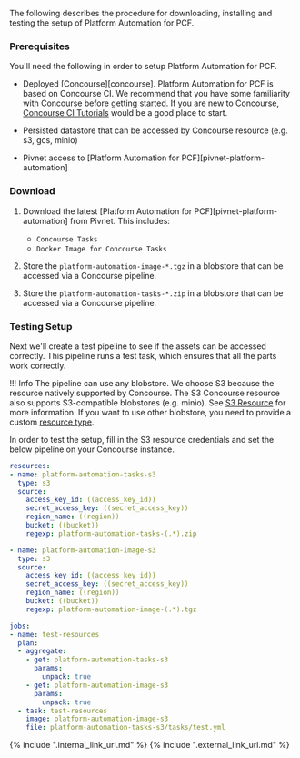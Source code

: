
The following describes the procedure for downloading, installing and testing the setup of Platform Automation for PCF.

### Prerequisites

You'll need the following in order to setup Platform Automation for PCF.

* Deployed [Concourse][concourse]. Platform Automation for PCF is based on Concourse CI.
    We recommend that you have some familiarity with Concourse before getting started.
    If you are new to Concourse, [Concourse CI Tutorials](https://docs.pivotal.io/p-concourse/guides.html) would be a good place to start.

* Persisted datastore that can be accessed by Concourse resource (e.g. s3, gcs, minio)
* Pivnet access to [Platform Automation for PCF][pivnet-platform-automation]

### Download

1. Download the latest [Platform Automation for PCF][pivnet-platform-automation] from Pivnet.
   This includes:
    * `Concourse Tasks`
    * `Docker Image for Concourse Tasks`

2. Store the `platform-automation-image-*.tgz`
   in a blobstore that can be accessed via a Concourse pipeline.

3. Store the `platform-automation-tasks-*.zip`
   in a blobstore that can be accessed via a Concourse pipeline.

### Testing Setup

Next we'll create a test pipeline to see if the assets can be accessed correctly.
   This pipeline runs a test task, which ensures that all the parts work correctly.

!!! Info
       The pipeline can use any blobstore.
       We choose S3 because the resource natively supported by Concourse.
       The S3 Concourse resource also supports S3-compatible blobstores (e.g. minio).
       See [S3 Resource](https://github.com/concourse/s3-resource#source-configuration) for more information.
       If you want to use other blobstore, you need to provide a custom [resource type](https://concourse-ci.org/resource-types.html).

 In order to test the setup, fill in the S3 resource credentials and set the below pipeline on your Concourse instance.

```yaml
resources:
- name: platform-automation-tasks-s3
  type: s3
  source:
    access_key_id: ((access_key_id))
    secret_access_key: ((secret_access_key))
    region_name: ((region))
    bucket: ((bucket))
    regexp: platform-automation-tasks-(.*).zip

- name: platform-automation-image-s3
  type: s3
  source:
    access_key_id: ((access_key_id))
    secret_access_key: ((secret_access_key))
    region_name: ((region))
    bucket: ((bucket))
    regexp: platform-automation-image-(.*).tgz

jobs:
- name: test-resources
  plan:
  - aggregate:
    - get: platform-automation-tasks-s3
      params:
        unpack: true
    - get: platform-automation-image-s3
      params:
        unpack: true
  - task: test-resources
    image: platform-automation-image-s3
    file: platform-automation-tasks-s3/tasks/test.yml
```

{% include ".internal_link_url.md" %}
{% include ".external_link_url.md" %}
